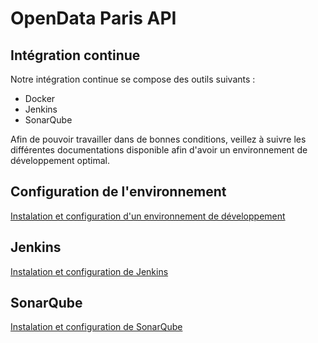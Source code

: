 # OpenData Paris API

## Intégration continue

Notre intégration continue se compose des outils suivants : 

- Docker
- Jenkins
- SonarQube

Afin de pouvoir travailler dans de bonnes conditions, veillez à suivre les différentes documentations disponible afin d'avoir un environnement de développement optimal. 

## Configuration de l'environnement
[Instalation et configuration d'un environnement de développement](docs/conf-env.md)


## Jenkins
[Instalation et configuration de Jenkins](docs/conf-jenkins.md)

## SonarQube
[Instalation et configuration de SonarQube](docs/conf-sonar.md)
